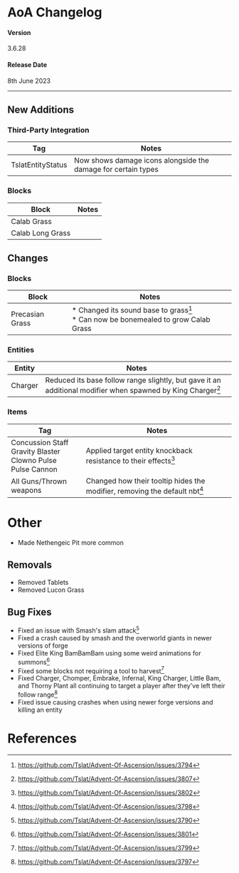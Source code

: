 # AoA Changelog
#### Version
3.6.28
#### Release Date
8th June 2023
<hr>

## New Additions
### Third-Party Integration
| Tag               | Notes                                                         |
|-------------------|---------------------------------------------------------------|
| TslatEntityStatus | Now shows damage icons alongside the damage for certain types |

### Blocks
| Block            | Notes |
|------------------|-------|
| Calab Grass      |       |
| Calab Long Grass |       |

## Changes
### Blocks
| Block           | Notes                                                                                |
|-----------------|--------------------------------------------------------------------------------------|
| Precasian Grass | * Changed its sound base to grass[^2]<br>* Can now be bonemealed to grow Calab Grass |

### Entities
| Entity  | Notes                                                                                                       |
|---------|-------------------------------------------------------------------------------------------------------------|
| Charger | Reduced its base follow range slightly, but gave it an additional modifier when spawned by King Charger[^8] |

### Items
| Tag                                                                 | Notes                                                                      |
|---------------------------------------------------------------------|----------------------------------------------------------------------------|
| Concussion Staff<br>Gravity Blaster<br>Clowno Pulse<br>Pulse Cannon | Applied target entity knockback resistance to their effects[^3]            |
| All Guns/Thrown weapons                                             | Changed how their tooltip hides the modifier, removing the default nbt[^6] |

# Other
* Made Nethengeic Pit more common

## Removals
* Removed Tablets
* Removed Lucon Grass

## Bug Fixes
* Fixed an issue with Smash's slam attack[^1]
* Fixed a crash caused by smash and the overworld giants in newer versions of forge
* Fixed Elite King BamBamBam using some weird animations for summons[^4]
* Fixed some blocks not requiring a tool to harvest[^5]
* Fixed Charger, Chomper, Embrake, Infernal, King Charger, Little Bam, and Thorny Plant all continuing to target a player after they've left their follow range[^7]
* Fixed issue causing crashes when using newer forge versions and killing an entity

# References
[^1]: https://github.com/Tslat/Advent-Of-Ascension/issues/3790
[^2]: https://github.com/Tslat/Advent-Of-Ascension/issues/3794
[^3]: https://github.com/Tslat/Advent-Of-Ascension/issues/3802
[^4]: https://github.com/Tslat/Advent-Of-Ascension/issues/3801
[^5]: https://github.com/Tslat/Advent-Of-Ascension/issues/3799
[^6]: https://github.com/Tslat/Advent-Of-Ascension/issues/3798
[^7]: https://github.com/Tslat/Advent-Of-Ascension/issues/3797
[^8]: https://github.com/Tslat/Advent-Of-Ascension/issues/3807